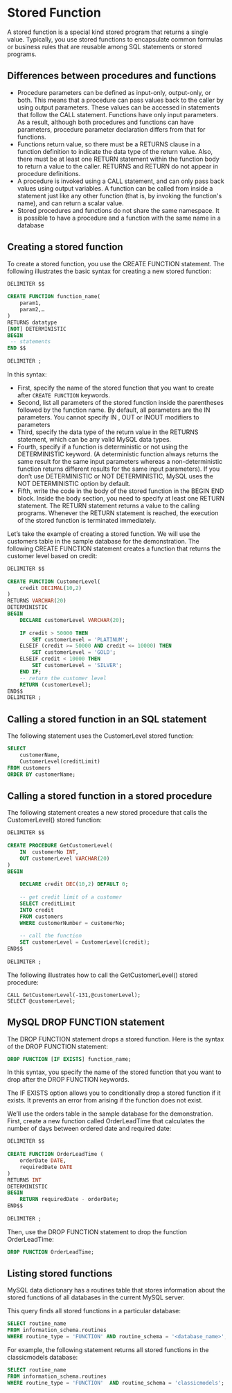 # Stored Function
A stored function is a special kind stored program that returns a single value. Typically, you use stored functions to encapsulate common formulas or business rules that are reusable among SQL statements or stored programs.


## Differences between procedures and functions
* Procedure parameters can be defined as input-only, output-only, or both. This means that a procedure can pass values back to the caller by using output parameters. These values can be accessed in statements that follow the CALL statement. Functions have only input parameters. As a result, although both procedures and functions can have parameters, procedure parameter declaration differs from that for functions.
* Functions return value, so there must be a RETURNS clause in a function definition to indicate the data type of the return value. Also, there must be at least one RETURN statement within the function body to return a value to the caller. RETURNS and RETURN do not appear in procedure definitions.
* A procedure is invoked using a CALL statement, and can only pass back values using output variables. A function can be called from inside a statement just like any other function (that is, by invoking the function's name), and can return a scalar value.
* Stored procedures and functions do not share the same namespace. It is possible to have a procedure and a function with the same name in a database

## Creating a stored function 
To create a stored function, you use the CREATE FUNCTION statement.
The following illustrates the basic syntax for creating a new stored function:

```sql
DELIMITER $$
 
CREATE FUNCTION function_name(
    param1,
    param2,…
)
RETURNS datatype
[NOT] DETERMINISTIC
BEGIN
 -- statements
END $$
 
DELIMITER ;
```
In this syntax:
* First, specify the name of the stored function that you want to create after `CREATE FUNCTION`  keywords.
* Second, list all parameters of the stored function inside the parentheses followed by the function name. By default, all parameters are the IN parameters. You cannot specify IN , OUT or INOUT modifiers to parameters
* Third, specify the data type of the return value in the RETURNS statement, which can be any valid MySQL data types.
* Fourth, specify if a function is deterministic or not using the DETERMINISTIC keyword. (A deterministic function always returns the same result for the same input parameters whereas a non-deterministic function returns different results for the same input parameters). If you don’t use DETERMINISTIC or NOT DETERMINISTIC, MySQL uses the NOT DETERMINISTIC option by default.
* Fifth, write the code in the body of the stored function in the BEGIN END block. Inside the body section, you need to specify at least one RETURN statement. The RETURN statement returns a value to the calling programs. Whenever the RETURN statement is reached, the execution of the stored function is terminated immediately.

Let’s take the example of creating a stored function. We will use the customers table in the sample database for the demonstration.
The following CREATE FUNCTION statement creates a function that returns the customer level based on credit:
```sql
DELIMITER $$
 
CREATE FUNCTION CustomerLevel(
    credit DECIMAL(10,2)
) 
RETURNS VARCHAR(20)
DETERMINISTIC
BEGIN
    DECLARE customerLevel VARCHAR(20);
 
    IF credit > 50000 THEN
        SET customerLevel = 'PLATINUM';
    ELSEIF (credit >= 50000 AND credit <= 10000) THEN
        SET customerLevel = 'GOLD';
    ELSEIF credit < 10000 THEN
        SET customerLevel = 'SILVER';
    END IF;
    -- return the customer level
    RETURN (customerLevel);
END$$
DELIMITER ;
```
## Calling a stored function in an SQL statement
The following statement uses the CustomerLevel stored function:
```sql
SELECT 
    customerName, 
    CustomerLevel(creditLimit)
FROM customers
ORDER BY customerName;

```
## Calling a stored function in a stored procedure
The following statement creates a new stored procedure that calls the CustomerLevel() stored function:
```sql
DELIMITER $$
 
CREATE PROCEDURE GetCustomerLevel(
    IN  customerNo INT,  
    OUT customerLevel VARCHAR(20)
)
BEGIN
 
    DECLARE credit DEC(10,2) DEFAULT 0;
    
    -- get credit limit of a customer
    SELECT creditLimit 
    INTO credit
    FROM customers
    WHERE customerNumber = customerNo;
    
    -- call the function 
    SET customerLevel = CustomerLevel(credit);
END$$
 
DELIMITER ;
```
The following illustrates how to call the GetCustomerLevel() stored procedure:
```
CALL GetCustomerLevel(-131,@customerLevel);
SELECT @customerLevel;
```

## MySQL DROP FUNCTION statement
The DROP FUNCTION statement drops a stored function. Here is the syntax of the DROP FUNCTION statement:
```sql
DROP FUNCTION [IF EXISTS] function_name;
```
In this syntax, you specify the name of the stored function that you want to drop after the DROP FUNCTION keywords.

The IF EXISTS option allows you to conditionally drop a stored function if it exists. It prevents an error from arising if the function does not exist.

We’ll use the orders table in the sample database for the demonstration.
First, create a new function called OrderLeadTime that calculates the number of days between ordered date and required date:

```sql
DELIMITER $$
 
CREATE FUNCTION OrderLeadTime (
    orderDate DATE,
    requiredDate DATE
) 
RETURNS INT
DETERMINISTIC
BEGIN
    RETURN requiredDate - orderDate;
END$$
 
DELIMITER ;
```
Then, use the DROP FUNCTION statement to drop the function OrderLeadTime:

```sql
DROP FUNCTION OrderLeadTime;
```

## Listing stored functions 
MySQL data dictionary has a routines table that stores information about the stored functions of all databases in the current MySQL server.

This query finds all stored functions in a particular database:
```sql
SELECT routine_name
FROM information_schema.routines
WHERE routine_type = 'FUNCTION' AND routine_schema = '<database_name>';
```
For example, the following statement returns all stored functions in the classicmodels database:
```sql
SELECT routine_name
FROM information_schema.routines
WHERE routine_type = 'FUNCTION'  AND routine_schema = 'classicmodels';
```